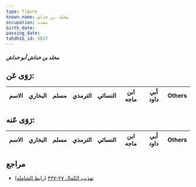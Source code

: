 ```yaml
---
type: figure
known_name: مخلد بن خداش
occupation: محدث
birth_date:
passing_date:
tahdhib_id: 5837
---
```

##### مخلد بن خداش أبو خداش

## رَوَى عَن:
| الاسم | البخاري | مسلم | الترمذي | النسائي | ابن ماجه | أبي داود | Others |
| ----- | ------- | ---- | ------- | ------- | -------- | -------- | ------ |
## رَوَى عَنه:
| الاسم | البخاري | مسلم | الترمذي | النسائي | ابن ماجه | أبي داود | Others |
| ----- | ------- | ---- | ------- | ------- | -------- | -------- | ------ |
## مراجع
- [تهذيب الكمال ٢٧-٣٣٧](obsidian://open?vault=Tahdhib-al-Kamal&file=Figures/٥٨٣٧-مخلد%20بن%20خداش%20أبو%20خداش) ([رابط الشاملة](https://shamela.ws/book/3722/14726))